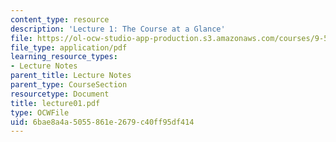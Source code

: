 ```yaml
---
content_type: resource
description: 'Lecture 1: The Course at a Glance'
file: https://ol-ocw-studio-app-production.s3.amazonaws.com/courses/9-520-statistical-learning-theory-and-applications-spring-2003/6bae8a4a5055861e2679c40ff95df414_lecture01.pdf
file_type: application/pdf
learning_resource_types:
- Lecture Notes
parent_title: Lecture Notes
parent_type: CourseSection
resourcetype: Document
title: lecture01.pdf
type: OCWFile
uid: 6bae8a4a-5055-861e-2679-c40ff95df414
---
```

